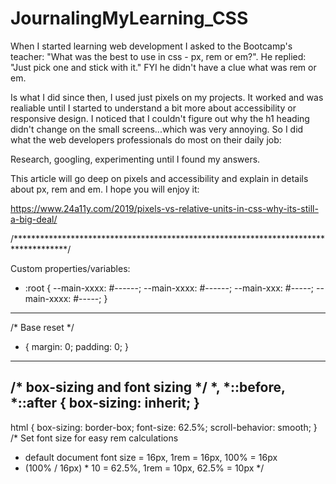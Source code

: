 # JournalingMyLearning_CSS

When I started learning web development I asked to the Bootcamp's teacher: 
"What was the best to use in css - px, rem or em?". 
He replied: 
"Just pick one and stick with it." 
FYI he didn't have a clue what was rem or em. 

Is what I did since then, I used just pixels on my projects. It worked and was realiable until I started to understand a bit more about accessibility or responsive design. I noticed that I couldn't figure out why the h1 heading didn't change on the small screens...which was very annoying. So I did what the web developers professionals do most on their daily job:

Research, googling, experimenting until I found my answers.

This article will go deep on pixels and accessibility and explain in details about px, rem and em. I hope you will enjoy it: 

https://www.24a11y.com/2019/pixels-vs-relative-units-in-css-why-its-still-a-big-deal/




/************************************************************************************/

Custom properties/variables:  
- :root {
  --main-xxxx: #------;
  --main-xxxx: #------;
  --main-xxx: #-----;
  --main-xxxx: #-----;
}
--------------------------------------------
/* Base reset */
* {
  margin: 0;
  padding: 0;
}
--------------------------------------------
/* box-sizing and font sizing */
*,
*::before,
*::after {
  box-sizing: inherit;
}
--------------------------------------------
html {
  box-sizing: border-box; 
  font-size: 62.5%;
  scroll-behavior: smooth;
}
/* Set font size for easy rem calculations
   * default document font size = 16px, 1rem = 16px, 100% = 16px
   * (100% / 16px) * 10 = 62.5%, 1rem = 10px, 62.5% = 10px
  */
